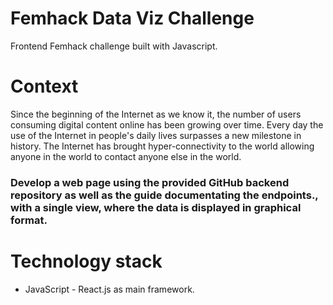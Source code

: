 # Femhack Data Viz Challenge
Frontend Femhack challenge built with Javascript.

# Context 
Since the beginning of the Internet as we know it, the number of users consuming digital content online has been growing over time. Every day the use of the Internet in people's daily lives surpasses a new milestone in history. The Internet has brought hyper-connectivity to the world allowing anyone in the world to contact anyone else in the world.

### Develop a web page using the provided GitHub backend repository as well as the guide documentating the endpoints., with a single view, where the data is displayed in graphical format.

# Technology stack
 - JavaScript - React.js as main framework. 
